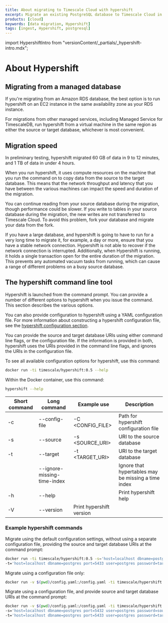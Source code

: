 ```yaml
---
title: About migrating to Timescale Cloud with hypershift
excerpt: Migrate an existing PostgreSQL database to Timescale Cloud in a single step
products: [cloud]
keywords: [data migration, Hypershift]
tags: [ingest, Hypershift, postgresql]
---
```


import HypershiftIntro from "versionContent/_partials/_hypershift-intro.mdx";

# About Hypershift

<HypershiftIntro />

## Migrating from a managed database

If you're migrating from an Amazon RDS database, the best option is to run
hypershift on an EC2 instance in the same availability zone as your RDS
instance.


For migrations from other managed services, including Managed Service for
TimescaleDB, run hypershift from a virtual machine in the same region as either
the source or target database, whichever is most convenient.

## Migration speed

In preliminary testing, hypershift migrated 60&nbsp;GB of data in 9 to 12
minutes, and 1&nbsp;TB of data in under 4 hours.

When you run hypershift, it uses compute resources on the machine that you run
the command on to copy data from the source to the target database. This means
that the network throughput and latency that you have between the various
machines can impact the speed and duration of the migration.

You can continue reading from your source database during the migration, though
performance could be slower. If you write to tables in your source database
during the migration, the new writes are not transferred to Timescale Cloud. To
avoid this problem, fork your database and migrate your data from the fork.

<Highlight type="important">
If you have a large database, and hypershift is going to have to run for a very
long time to migrate it, for example, a day or more, ensure that you have a
stable network connection. Hypershift is not able to recover if the network
connection is interrupted. Additionally, when Hypershift is running, it holds a
single transaction open for the entire duration of the migration. This prevents
any automated vacuum tasks from running, which can cause a range of different
problems on a busy source database.
</Highlight>

## The hypershift command line tool

Hypershift is launched from the command prompt. You can provide a number of
different options to hypershift when you issue the command. This section
describes the various options.

You can also provide configuration to hypershift using a YAML configuration
file. For more information about constructing a hypershift configuration file,
see the
[hypershift configuration section][hypershift-config].

You can provide the source and target database URIs using either command line
flags, or the configuration file. If the information is provided in both,
hypershift uses the URIs provided in the command line flags, and ignores the
URIs in the configuration file.

To see all available configuration options for hypershift, use this command:

```bash
docker run -ti timescale/hypershift:0.5 --help
```

Within the Docker container, use this command:

```bash
hypershift --help
```

|Short command|Long command|Example use|Description|
|-|-|-|-|
|-c|--config-file|-C <CONFIG_FILE>|Path for hypershift configuration file|
|-s|--source|-s <SOURCE_URI>|URI to the source database|
|-t|--target|-t <TARGET_URI>|URI to the target database|
||--ignore-missing-time-index||Ignore that hypertables may be missing a time index|
|-h|--help||Print hypershift help|
|-V|--version|Print hypershift version|

### Example hypershift commands

Migrate using the default configuration settings, without using a separate
configuration file, providing the source and target database URIs at the command
prompt:

```bash
docker run -ti timescale/hypershift:0.5 -s='host=localhost dbname=postgres port=5432 user=postgres password=source_password' \
-t='host=localhost dbname=postgres port=5433 user=postgres password=target_password'
```

Migrate using a configuration file only:

```bash
docker run -v $(pwd)/config.yaml:/config.yaml -ti timescale/hypershift:0.5 -c=config.yaml
```

Migrate using a configuration file, and provide source and target database URIs
at the command prompt:

```bash
docker run -v $(pwd)/config.yaml:/config.yaml -ti timescale/hypershift:0.5 -c=config.yaml \
-s='host=localhost dbname=postgres port=5432 user=postgres password=source_password' \
-t='host=localhost dbname=postgres port=5433 user=postgres password=target_password'
```

[hypershift-config]: /use-timescale/:currentVersion:/migration/hypershift-config/

